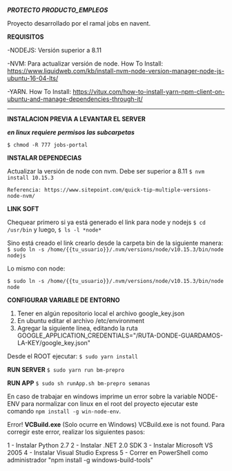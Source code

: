 ***PROTECTO PRODUCTO_EMPLEOS***

Proyecto desarrollado por el ramal jobs en navent.

**REQUISITOS**

-NODEJS: Versión superior a 8.11

-NVM: Para actualizar versión de node. How To Install: https://www.liquidweb.com/kb/install-nvm-node-version-manager-node-js-ubuntu-16-04-lts/

-YARN. How To Install: https://vitux.com/how-to-install-yarn-npm-client-on-ubuntu-and-manage-dependencies-through-it/

----------------------------------------------------------

**INSTALACION PREVIA A LEVANTAR EL SERVER**

***en linux requiere permisos las subcarpetas***

`$ chmod -R 777 jobs-portal`

**INSTALAR DEPENDECIAS**

Actualizar la versión de node con nvm. Debe ser superior a 8.11
`$ nvm install 10.15.3`

    Referencia: https://www.sitepoint.com/quick-tip-multiple-versions-node-nvm/

**LINK SOFT**

Chequear primero si ya está generado el link para node y nodejs
`$ cd /usr/bin` y luego, 
`$ ls -l *node*` 

Sino está creado el link crearlo desde la carpeta bin de la siguiente manera:
`$ sudo ln -s /home/{{tu_usuario}}/.nvm/versions/node/v10.15.3/bin/node nodejs`

Lo mismo con node:

`$ sudo ln -s /home/{{tu_usuario}}/.nvm/versions/node/v10.15.3/bin/node node`

**CONFIGURAR VARIABLE DE ENTORNO** 

1. Tener en algún repositorio local el archivo google_key.json
2. En ubuntu editar el archivo /etc/environment
3. Agregar la siguiente línea, editando la ruta
GOOGLE_APPLICATION_CREDENTIALS="/RUTA-DONDE-GUARDAMOS-LA-KEY/google_key.json"

Desde el ROOT ejecutar:
`$ sudo yarn install`

**RUN SERVER**
`$ sudo yarn run bm-prepro`

**RUN APP**
 `$ sudo sh runApp.sh bm-prepro semanas`

En caso de trabajar en windows imprime un error sobre la variable NODE-ENV para normalizar con linux en el root del proyecto ejecutar este comando `npm install -g win-node-env`.

Error! **VCBuild.exe** (Solo ocurre en Windows)
VCBuild.exe is not found. Para corregir este error, realizar los siguientes pasos:

1 - Instalar Python 2.7
2 - Instalar .NET 2.0 SDK
3 - Instalar Microsoft VS 2005
4 - Instalar Visual Studio Express
5 - Correr en PowerShell como administrador "npm install -g windows-build-tools"
